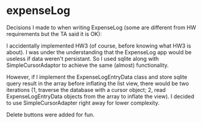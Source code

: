 # expenseLog

Decisions I made to when writing ExpenseLog (some are different from HW requirements but the TA said it is OK):

I accidentally implemented HW3 (of course, before knowing what HW3 is about). I was under the understanding that the ExpenseLog app would be useless if data weren't persistant. So I used sqlite along with SimpleCursorAdaptor to achieve the same (almost) functionality.

However, if I implement the ExpenseLogEntryData class and store sqlite query result in the array before inflating the list view, there would be two iterations (1, traverse the database with a cursor object; 2, read ExpenseLogEntryData objects from the array to inflate the view). I decided to use SimpleCursorAdapter right away for lower complexity.

Delete buttons were added for fun.


